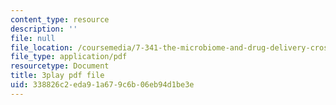 ```yaml
---
content_type: resource
description: ''
file: null
file_location: /coursemedia/7-341-the-microbiome-and-drug-delivery-cross-species-communication-in-health-and-disease-spring-2018/338826c2eda91a679c6b06eb94d1be3e_blD8f7MOhFQ.pdf
file_type: application/pdf
resourcetype: Document
title: 3play pdf file
uid: 338826c2-eda9-1a67-9c6b-06eb94d1be3e
---
```

